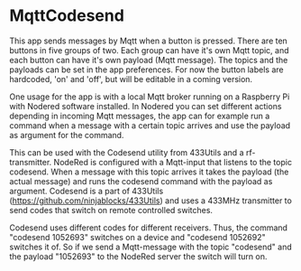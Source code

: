# MqttCodesend
This app sends messages by Mqtt when a button is pressed. There are ten buttons in five groups of two.
Each group can have it's own Mqtt topic, and each button can have it's own payload (Mqtt message).
The topics and the payloads can be set in the app preferences.
For now the button labels are hardcoded, 'on' and 'off', but will be editable in a coming version.

One usage for the app is with a local Mqtt broker running on a Raspberry Pi with Nodered software installed.
In Nodered you can set different actions depending in incoming Mqtt messages, the app can for example
run a command when a message with a certain topic arrives and use the payload as argument for the command.

This can be used with the Codesend utility from 433Utils and a rf-transmitter.
NodeRed is configured with a Mqtt-input that listens to the topic codesend. When a message with
this topic arrives it takes the payload (the actual message) and runs the codesend command with 
the payload as argument. Codesend is a part of 433Utils (https://github.com/ninjablocks/433Utils) 
and uses a 433MHz transmitter to send codes that switch on remote controlled switches.

Codesend uses different codes for different receivers. Thus, the command "codesend 1052693" switches 
on a device and "codesend 1052692" switches it of. 
So if we send a Mqtt-message with the topic "codesend" and the payload "1052693" to the NodeRed server
the switch will turn on. 
